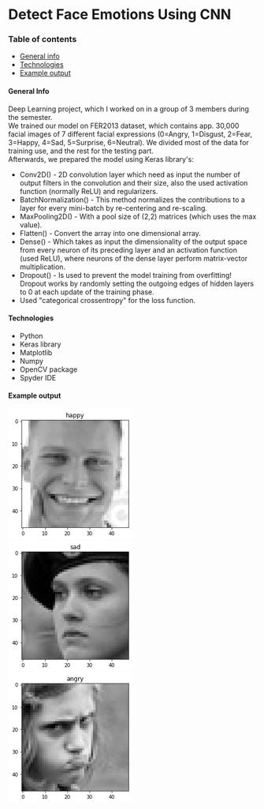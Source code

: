 # Detect Face Emotions Using CNN

### Table of contents
* [General info](#general-info)
* [Technologies](#technologies)
* [Example output](#example-output)

#### General Info
Deep Learning project, which I worked on in a group of 3 members during the semester.<br/>
We trained our model on FER2013 dataset, which contains app. 30,000 facial images of 7 different facial expressions (0=Angry, 1=Disgust, 2=Fear, 3=Happy, 4=Sad, 5=Surprise, 6=Neutral). We divided most of the data for training use, and the rest for the testing part. <br/>
Afterwards, we prepared the model using Keras library's:<br/> 
* Conv2D() - 2D convolution layer which need as input the number of output filters in the convolution and their size, also the used activation function (normally ReLU) and regularizers.<br/>
* BatchNormalization() - This method normalizes the contributions to a layer for every mini-batch by re-centering and re-scaling.<br/>
* MaxPooling2D() - With a pool size of (2,2) matrices (which uses the max value).<br/>
* Flatten() - Convert the array into one dimensional array.<br/>
* Dense() - Which takes as input the dimensionality of the output space from every neuron of its preceding layer and an activation function (used ReLU), where neurons of the dense layer perform matrix-vector multiplication.<br/>
* Dropout() - Is used to prevent the model training from overfitting! Dropout works by randomly setting the outgoing edges of hidden layers to 0 at each update of the training phase.<br/>
* Used "categorical crossentropy" for the loss function.

#### Technologies
* Python
* Keras library
* Matplotlib
* Numpy
* OpenCV package
* Spyder IDE

#### Example output
![image](./example_run/classify_emotion1.png) ![image](./example_run/classify_emotion2.png) ![image](./example_run/classify_emotion3.png)
